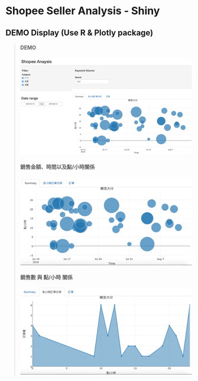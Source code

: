 # Shopee Seller Analysis - Shiny
## DEMO Display (Use R & Plotly package)
> #### DEMO
> ![DEMO_shinny](Pic_03.png)
> #### 銷售金額、時間以及點/小時關係
> ![markers](Pic_01.png)
> #### 銷售數 與 點/小時 關係
> ![折線圖](Pic_02.png)
